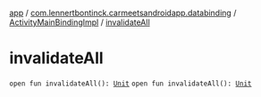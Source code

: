 [app](../../index.md) / [com.lennertbontinck.carmeetsandroidapp.databinding](../index.md) / [ActivityMainBindingImpl](index.md) / [invalidateAll](./invalidate-all.md)

# invalidateAll

`open fun invalidateAll(): `[`Unit`](https://kotlinlang.org/api/latest/jvm/stdlib/kotlin/-unit/index.html)
`open fun invalidateAll(): `[`Unit`](https://kotlinlang.org/api/latest/jvm/stdlib/kotlin/-unit/index.html)